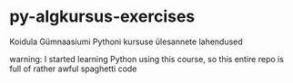 # py-algkursus-exercises
Koidula Gümnaasiumi Pythoni kursuse ülesannete lahendused

warning: I started learning Python using this course, so this entire repo is full of rather awful spaghetti code
